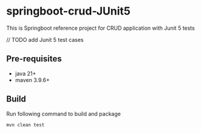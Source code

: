 # springboot-crud-JUnit5

This is Springboot reference project for CRUD application with Junit 5 tests

// TODO add Junit 5 test cases

## Pre-requisites
- java 21+
- maven 3.9.6+

## Build
Run following command to build and package
```
mvn clean test
```
